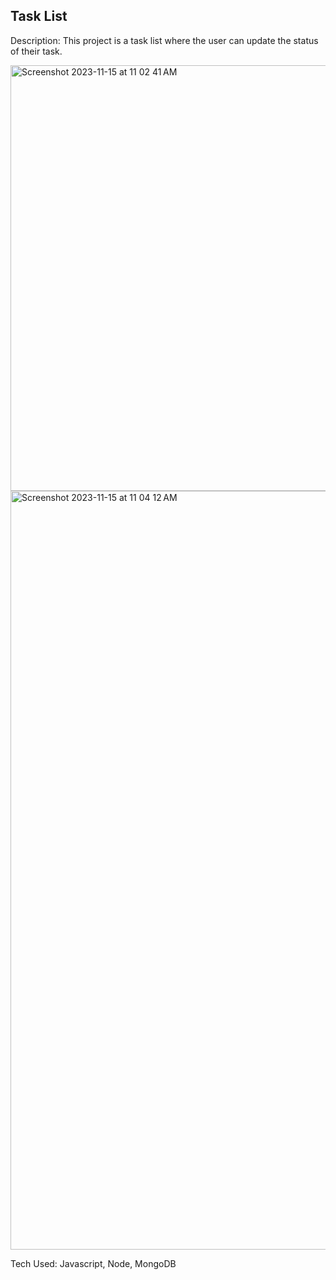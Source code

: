 ## Task List
Description: This project is a task list where the user can update the status of their task. 

<img width="681" alt="Screenshot 2023-11-15 at 11 02 41 AM" src="https://github.com/kezthom/Fullstack1/assets/137250400/15efe8d5-85b6-4c10-a38b-cd598f62d579">
<img width="1214" alt="Screenshot 2023-11-15 at 11 04 12 AM" src="https://github.com/kezthom/Fullstack1/assets/137250400/a6e0035e-6926-45d7-93f4-593e3daaff03">

Tech Used: Javascript, Node, MongoDB
